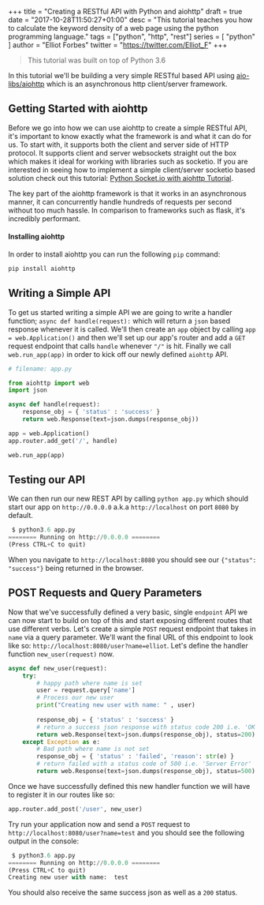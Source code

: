+++
title = "Creating a RESTful API with Python and aiohttp"
draft = true
date = "2017-10-28T11:50:27+01:00"
desc = "This tutorial teaches you how to calculate the keyword density of a web page using the python programming language."
tags = ["python", "http", "rest"]
series = [ "python" ]
author = "Elliot Forbes"
twitter = "https://twitter.com/Elliot_F"
+++

> This tutorial was built on top of Python 3.6

In this tutorial we'll be building a very simple RESTful based API using [aio-libs/aiohttp](https://github.com/aio-libs/aiohttp) which is an asynchronous http client/server framework. 

## Getting Started with aiohttp

Before we go into how we can use aiohttp to create a simple RESTful API, it's important to know exactly what the framework is and what it can do for us. To start with, it supports both the client and server side of HTTP protocol. It supports client and server websockets straight out the box which makes it ideal for working with libraries such as socketio. If you are interested in seeing how to implement a simple client/server socketio based solution check out this tutorial: [Python Socket.io with aiohttp Tutorial](/python/python-socket-io-tutorial/). 

The key part of the aiohttp framework is that it works in an asynchronous manner, it can concurrently handle hundreds of requests per second without too much hassle. In comparison to frameworks such as flask, it's incredibly performant. 

#### Installing aiohttp

In order to install aiohttp you can run the following `pip` command:

~~~py
pip install aiohttp
~~~

## Writing a Simple API

To get us started writing a simple API we are going to write a handler function; `async def handle(request):` which will return a `json` based response whenever it is called. We'll then create an `app` object by calling `app = web.Application()` and then we'll set up our app's router and add a `GET` request endpoint that calls `handle` whenever `"/"` is hit. Finally we call `web.run_app(app)` in order to kick off our newly defined `aiohttp` API.

~~~py
# filename: app.py

from aiohttp import web
import json

async def handle(request):
    response_obj = { 'status' : 'success' }
    return web.Response(text=json.dumps(response_obj))

app = web.Application()
app.router.add_get('/', handle)

web.run_app(app)
~~~

## Testing our API

We can then run our new REST API by calling `python app.py` which should start our app on `http://0.0.0.0` a.k.a `http://localhost` on port `8080` by default. 

~~~py
 $ python3.6 app.py
======== Running on http://0.0.0.0 ========
(Press CTRL+C to quit)
~~~

When you navigate to `http://localhost:8080` you should see our `{"status": "success"}` being returned in the browser. 

## POST Requests and Query Parameters

Now that we've successfully defined a very basic, single `endpoint` API we can now start to build on top of this and start exposing different routes that use different verbs. Let's create a simple `POST` request endpoint that takes in `name` via a query parameter. We'll want the final URL of this endpoint to look like so: `http://localhost:8080/user?name=elliot`. Let's define the handler function `new_user(request)` now.

~~~py
async def new_user(request):
    try:
        # happy path where name is set
        user = request.query['name']
        # Process our new user
        print("Creating new user with name: " , user)
        
        response_obj = { 'status' : 'success' }
        # return a success json response with status code 200 i.e. 'OK'
        return web.Response(text=json.dumps(response_obj), status=200)
    except Exception as e:
        # Bad path where name is not set
        response_obj = { 'status' : 'failed', 'reason': str(e) }
        # return failed with a status code of 500 i.e. 'Server Error'
        return web.Response(text=json.dumps(response_obj), status=500)
~~~

Once we have successfully defined this new handler function we will have to register it in our routes like so:

~~~py
app.router.add_post('/user', new_user)
~~~

Try run your application now and send a `POST` request to `http://localhost:8080/user?name=test` and you should see the following output in the console:

~~~py
 $ python3.6 app.py
======== Running on http://0.0.0.0 ========
(Press CTRL+C to quit)
Creating new user with name:  test
~~~

You should also receive the same success json as well as a `200` status.

